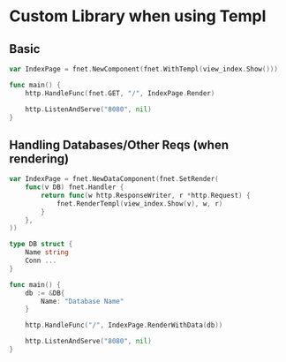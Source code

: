 # Custom Library when using Templ

## Basic
```go
var IndexPage = fnet.NewComponent(fnet.WithTempl(view_index.Show()))

func main() {
  	http.HandleFunc(fnet.GET, "/", IndexPage.Render)

  	http.ListenAndServe("8080", nil)
}

```

## Handling Databases/Other Reqs (when rendering)

```go
var IndexPage = fnet.NewDataComponent(fnet.SetRender(
	func(v DB) fnet.Handler {
		return func(w http.ResponseWriter, r *http.Request) {
			fnet.RenderTempl(view_index.Show(v), w, r)
		}
	},
))

type DB struct {
	Name string
	Conn ...
}

func main() {
	db := &DB{
		Name: "Database Name"
	}

	http.HandleFunc("/", IndexPage.RenderWithData(db))

  	http.ListenAndServe("8080", nil)
}
```